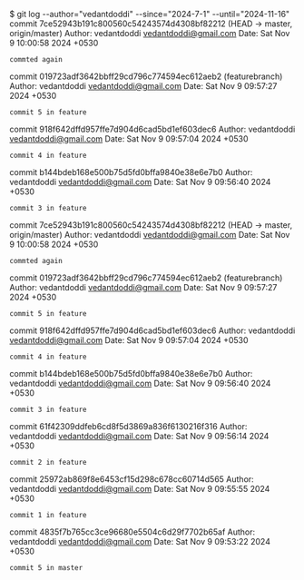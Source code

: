 $ git log --author="vedantdoddi" --since="2024-7-1" --until="2024-11-16"
commit 7ce52943b191c800560c54243574d4308bf82212 (HEAD -> master, origin/master)
Author: vedantdoddi <vedantdoddi@gmail.com>
Date:   Sat Nov 9 10:00:58 2024 +0530

    commted again

commit 019723adf3642bbff29cd796c774594ec612aeb2 (featurebranch)
Author: vedantdoddi <vedantdoddi@gmail.com>
Date:   Sat Nov 9 09:57:27 2024 +0530

    commit 5 in feature

commit 918f642dffd957ffe7d904d6cad5bd1ef603dec6
Author: vedantdoddi <vedantdoddi@gmail.com>
Date:   Sat Nov 9 09:57:04 2024 +0530

    commit 4 in feature

commit b144bdeb168e500b75d5fd0bffa9840e38e6e7b0
Author: vedantdoddi <vedantdoddi@gmail.com>
Date:   Sat Nov 9 09:56:40 2024 +0530

    commit 3 in feature
commit 7ce52943b191c800560c54243574d4308bf82212 (HEAD -> master, origin/master)
Author: vedantdoddi <vedantdoddi@gmail.com>
Date:   Sat Nov 9 10:00:58 2024 +0530

    commted again

commit 019723adf3642bbff29cd796c774594ec612aeb2 (featurebranch)
Author: vedantdoddi <vedantdoddi@gmail.com>
Date:   Sat Nov 9 09:57:27 2024 +0530

    commit 5 in feature

commit 918f642dffd957ffe7d904d6cad5bd1ef603dec6
Author: vedantdoddi <vedantdoddi@gmail.com>
Date:   Sat Nov 9 09:57:04 2024 +0530

    commit 4 in feature

commit b144bdeb168e500b75d5fd0bffa9840e38e6e7b0
Author: vedantdoddi <vedantdoddi@gmail.com>
Date:   Sat Nov 9 09:56:40 2024 +0530

    commit 3 in feature

commit 61f42309ddfeb6cd8f5d3869a836f6130216f316
Author: vedantdoddi <vedantdoddi@gmail.com>
Date:   Sat Nov 9 09:56:14 2024 +0530

    commit 2 in feature

commit 25972ab869f8e6453cf15d298c678cc60714d565
Author: vedantdoddi <vedantdoddi@gmail.com>
Date:   Sat Nov 9 09:55:55 2024 +0530

    commit 1 in feature

commit 4835f7b765cc3ce96680e5504c6d29f7702b65af
Author: vedantdoddi <vedantdoddi@gmail.com>
Date:   Sat Nov 9 09:53:22 2024 +0530

    commit 5 in master

